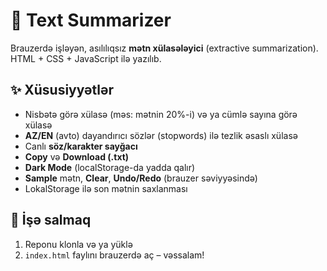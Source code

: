 # 🧠 Text Summarizer

Brauzerdə işləyən, asılılıqsız **mətn xülasələyici** (extractive summarization). HTML + CSS + JavaScript ilə yazılıb.

## ✨ Xüsusiyyətlər
- Nisbətə görə xülasə (məs: mətnin 20%-i) və ya cümlə sayına görə xülasə
- **AZ/EN** (avto) dayandırıcı sözlər (stopwords) ilə tezlik əsaslı xülasə
- Canlı **söz/karakter sayğacı**
- **Copy** və **Download (.txt)**
- **Dark Mode** (localStorage-da yadda qalır)
- **Sample** mətn, **Clear**, **Undo/Redo** (brauzer səviyyəsində)
- LokalStorage ilə son mətnin saxlanması

## 🚀 İşə salmaq
1) Reponu klonla və ya yüklə  
2) `index.html` faylını brauzerdə aç – vəssalam!
